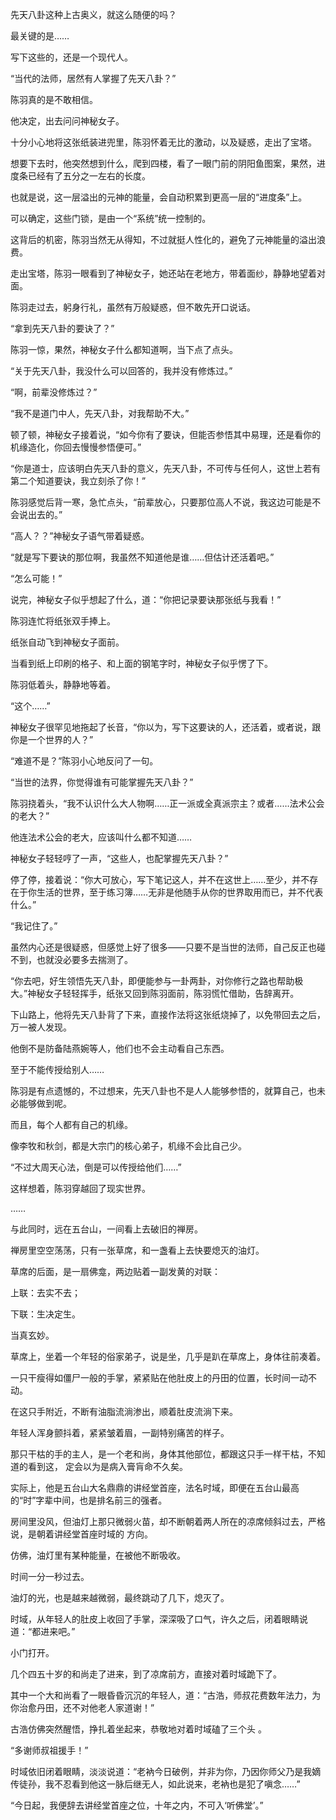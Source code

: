 先天八卦这种上古奥义，就这么随便的吗？

最关键的是……

写下这些的，还是一个现代人。

“当代的法师，居然有人掌握了先天八卦？”

陈羽真的是不敢相信。

他决定，出去问问神秘女子。

十分小心地将这张纸装进兜里，陈羽怀着无比的激动，以及疑惑，走出了宝塔。

想要下去时，他突然想到什么，爬到四楼，看了一眼门前的阴阳鱼图案，果然，进度条已经有了五分之一左右的长度。

也就是说，这一层溢出的元神的能量，会自动积累到更高一层的“进度条”上。

可以确定，这些门锁，是由一个“系统”统一控制的。

这背后的机密，陈羽当然无从得知，不过就挺人性化的，避免了元神能量的溢出浪费。

走出宝塔，陈羽一眼看到了神秘女子，她还站在老地方，带着面纱，静静地望着对面。

陈羽走过去，躬身行礼，虽然有万般疑惑，但不敢先开口说话。

“拿到先天八卦的要诀了？”

陈羽一惊，果然，神秘女子什么都知道啊，当下点了点头。

“关于先天八卦，我没什么可以回答的，我并没有修炼过。”

“啊，前辈没修炼过？”

“我不是道门中人，先天八卦，对我帮助不大。”

顿了顿，神秘女子接着说，“如今你有了要诀，但能否参悟其中易理，还是看你的机缘造化，你回去慢慢参悟便可。”

“你是道士，应该明白先天八卦的意义，先天八卦，不可传与任何人，这世上若有第二个知道要诀，我立刻杀了你！”

陈羽感觉后背一寒，急忙点头，“前辈放心，只要那位高人不说，我这边可能是不会说出去的。”

“高人？？”神秘女子语气带着疑惑。

“就是写下要诀的那位啊，我虽然不知道他是谁……但估计还活着吧。”

“怎么可能！”

说完，神秘女子似乎想起了什么，道：“你把记录要诀那张纸与我看！”

陈羽连忙将纸张双手捧上。

纸张自动飞到神秘女子面前。

当看到纸上印刷的格子、和上面的钢笔字时，神秘女子似乎愣了下。

陈羽低着头，静静地等着。

“这个……”

神秘女子很罕见地拖起了长音，“你以为，写下这要诀的人，还活着，或者说，跟你是一个世界的人？”

“难道不是？”陈羽小心地反问了一句。

“当世的法界，你觉得谁有可能掌握先天八卦？”

陈羽挠着头，“我不认识什么大人物啊……正一派或全真派宗主？或者……法术公会的老大？”

他连法术公会的老大，应该叫什么都不知道……

神秘女子轻轻哼了一声，“这些人，也配掌握先天八卦？”

停了停，接着说：“你大可放心，写下笔记这人，并不在这世上……至少，并不存在于你生活的世界，至于练习簿……无非是他随手从你的世界取用而已，并不代表什么。”

“我记住了。”

虽然内心还是很疑惑，但感觉上好了很多——只要不是当世的法师，自己反正也碰不到，也就没必要多去揣测了。

“你去吧，好生领悟先天八卦，即便能参与一卦两卦，对你修行之路也帮助极大。”神秘女子轻轻挥手，纸张又回到陈羽面前，陈羽慌忙借助，告辞离开。

下山路上，他将先天八卦背了下来，直接作法将这张纸烧掉了，以免带回去之后，万一被人发现。

他倒不是防备陆燕婉等人，他们也不会主动看自己东西。

至于不能传授给别人……

陈羽是有点遗憾的，不过想来，先天八卦也不是人人能够参悟的，就算自己，也未必能够做到呢。

而且，每个人都有自己的机缘。

像李牧和秋剑，都是大宗门的核心弟子，机缘不会比自己少。

“不过大周天心法，倒是可以传授给他们……”

这样想着，陈羽穿越回了现实世界。

……

与此同时，远在五台山，一间看上去破旧的禅房。

禅房里空空荡荡，只有一张草席，和一盏看上去快要熄灭的油灯。

草席的后面，是一扇佛龛，两边贴着一副发黄的对联：

上联：去实不去；

下联：生决定生。

当真玄妙。

草席上，坐着一个年轻的俗家弟子，说是坐，几乎是趴在草席上，身体往前凑着。

一只干瘦得如僵尸一般的手掌，紧紧贴在他肚皮上的丹田的位置，长时间一动不动。

在这只手附近，不断有油脂流淌渗出，顺着肚皮流淌下来。

年轻人浑身颤抖着，紧紧皱着眉，一副特别痛苦的样子。

那只干枯的手的主人，是一个老和尚，身体其他部位，都跟这只手一样干枯，不知道的看到这， 定会以为是病入膏肓命不久矣。

实际上，他是五台山大名鼎鼎的讲经堂首座，法名时域，即便在五台山最高的“时”字辈中间，也是排名前三的强者。

房间里没风，但油灯上那只微弱火苗，却不断朝着两人所在的凉席倾斜过去，严格说，是朝着讲经堂首座时域的 方向。

仿佛，油灯里有某种能量，在被他不断吸收。

时间一分一秒过去。

油灯的光，也是越来越微弱，最终跳动了几下，熄灭了。

时域，从年轻人的肚皮上收回了手掌，深深吸了口气，许久之后，闭着眼睛说道：“都进来吧。”

小门打开。

几个四五十岁的和尚走了进来，到了凉席前方，直接对着时域跪下了。

其中一个大和尚看了一眼昏昏沉沉的年轻人，道：“古浩，师叔花费数年法力，为你治愈丹田，还不对他老人家道谢！”

古浩仿佛突然醒悟，挣扎着坐起来，恭敬地对着时域磕了三个头 。

“多谢师叔祖援手！”

时域依旧闭着眼睛，淡淡说道：“老衲今日破例，并非为你，乃因你师父乃是我嫡传徒孙，我不忍看到他这一脉后继无人，如此说来，老衲也是犯了嗔念……”

“今日起，我便辞去讲经堂首座之位，十年之内，不可入‘听佛堂’。”
